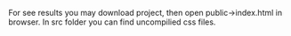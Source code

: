 For see results you may download project, then open public->index.html in browser. In src folder you can find uncompilied css  files.
